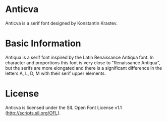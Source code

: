# Anticva
Anticva is a serif font designed by Konstantin Krastev. 


# Basic Information
Antiqua is a serif font inspired by the Latin Renaissance Antiqua font. In character and proportions this font is very close to "Renaissance Antiqua", but the serifs are more elongated and there is a significant difference in the letters A, L, D, M with their serif upper elements.


# License

Anticva is licensed under the SIL Open Font License v1.1 (http://scripts.sil.org/OFL).
